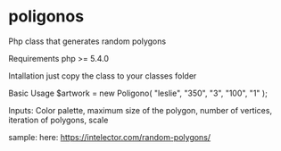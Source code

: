 # poligonos
Php class that generates random polygons

Requirements
    php >= 5.4.0 
    
Intallation
    just copy the class to your classes folder
  
Basic Usage
  $artwork = new Poligono( "leslie", "350", "3", "100", "1" );
  
Inputs:
   Color palette, maximum size of the polygon, number of vertices, iteration of polygons, scale

sample:
here: https://intelector.com/random-polygons/

